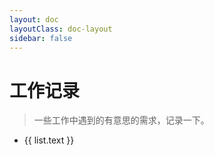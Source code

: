 ```yaml
---
layout: doc
layoutClass: doc-layout
sidebar: false
---
```

# 工作记录

> 一些工作中遇到的有意思的需求，记录一下。

<ul>
    <li v-for="list in sidebar[0].items" :key="list.link">
    <a :href="list.link">{{ list.text }}</a>
    </li>
</ul>

<script setup>
import { useSidebar } from 'vitepress/theme'

const { sidebar,sidebarGroups } = useSidebar()
</script>
